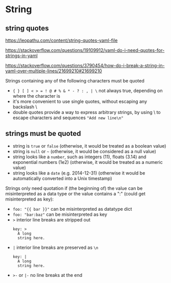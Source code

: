 # String

## string quotes
https://leopathu.com/content/string-quotes-yaml-file

https://stackoverflow.com/questions/19109912/yaml-do-i-need-quotes-for-strings-in-yaml

https://stackoverflow.com/questions/3790454/how-do-i-break-a-string-in-yaml-over-multiple-lines/21699210#21699210

Strings containing any of the following characters must be quoted
- `{ } [ ] < > = ! @ # % & * - ? : , | \` not always true, depending on where the character is
- it's more convenient to use single quotes, without escaping any backslash \
- double quotes provide a way to express arbitrary strings, by using \ to escape characters and sequences
  `"Add new line\n"`

## strings must be quoted
- string is `true` or `false` (otherwise, it would be treated as a boolean value)
- string is `null` or `~` (otherwise, it would be considered as a null value)
- string looks like a `number`, such as integers (11), floats (3.14) and exponential numbers (1e2) (otherwise, it would be treated as a numeric value)
- string looks like a `date` (e.g. 2014-12-31) (otherwise it would be automatically converted into a Unix timestamp)

Strings only need quotation if (the beginning of) the value can be misinterpreted as a data type or the value contains a ":" (could get misinterpreted as key):
- `foo: "{{ bar }}"` can be misinterpreted as datatype dict
- `foo: "bar:baz"` can be misinterpreted as key
- `>` interior line breaks are stripped out
  ```
  key: >
    A long
    string here.
  ```
- `|` interior line breaks are preserved as `\n`
  ```
  key: |
    A long
    string here.
  ```
- `>-` or `|-` no line breaks at the end

